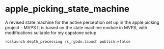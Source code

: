 # apple_picking_state_machine
A revised state machine for the active perception set up in the apple picking project - MVPS
It is based on the state machine module in MVPS, with modifications suitable for my capstone setup

```
roslaunch depth_processing rs_rgbdn.launch publish:=false
```